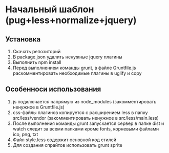 # Начальный шаблон (pug+less+normalize+jquery)
## Установка
1. Скачать репозиторий
2. В package.json удалить ненужные jquery плагины
3. Выполнить npm install
4. Перед выполнением команды grunt, в файле Gruntfile.js раскомментировать необходимые плагины в uglify и copy

## Особенноси использования
1. js подключается напрямую из node_modules (закомментировать ненужное в Gruntfile.js)
2. css-файлы плагинов копируется с расширением less в папку src/less/vendor (закомментировать ненужное в src/less/main.less)
3. После выполнения команды grunt запускается сервер в папке dist и watch следит за всеми папками кроме fonts, корневыми файлами ico, png, txt
4. Файл style.less содержит основной код стилей
5. Для создания спрайтов использовать grunt sprite
